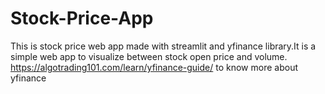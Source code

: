 # Stock-Price-App
This is stock price web app made with streamlit and yfinance library.It is a simple web app to visualize between stock open price and volume.
https://algotrading101.com/learn/yfinance-guide/ to know more about yfinance
